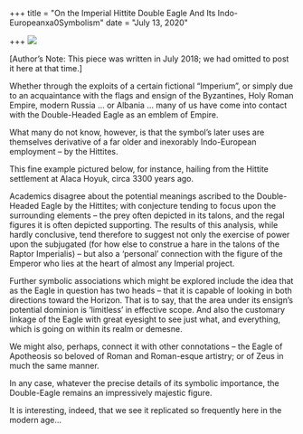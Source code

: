 +++
title = "On the Imperial Hittite Double Eagle And Its Indo-Europeanxa0Symbolism"
date = "July 13, 2020"

+++
![](https://aryaakasha.files.wordpress.com/2020/07/36972278_235529063726092_3308446456666390528_n.jpg)

\[Author’s Note: This piece was written in July 2018; we had omitted to
post it here at that time.\]  
  
Whether through the exploits of a certain fictional “Imperium”, or
simply due to an acquaintance with the flags and ensign of the
Byzantines, Holy Roman Empire, modern Russia … or Albania … many of us
have come into contact with the Double-Headed Eagle as an emblem of
Empire.

What many do not know, however, is that the symbol’s later uses are
themselves derivative of a far older and inexorably Indo-European
employment – by the Hittites.

This fine example pictured below, for instance, hailing from the Hittite
settlement at Alaca Hoyuk, circa 3300 years ago.

Academics disagree about the potential meanings ascribed to the
Double-Headed Eagle by the Hittites; with conjecture tending to focus
upon the surrounding elements – the prey often depicted in its talons,
and the regal figures it is often depicted supporting. The results of
this analysis, while hardly conclusive, tend therefore to suggest not
only the exercise of power upon the subjugated (for how else to construe
a hare in the talons of the Raptor Imperialis) – but also a ‘personal’
connection with the figure of the Emperor who lies at the heart of
almost any Imperial project.

Further symbolic associations which might be explored include the idea
that as the Eagle in question has two heads – that it is capable of
looking in both directions toward the Horizon. That is to say, that the
area under its ensign’s potential dominion is ‘limitless’ in effective
scope. And also the customary linkage of the Eagle with great eyesight
to see just what, and everything, which is going on within its realm or
demesne.

We might also, perhaps, connect it with other connotations – the Eagle
of Apotheosis so beloved of Roman and Roman-esque artistry; or of Zeus
in much the same manner.

In any case, whatever the precise details of its symbolic importance,
the Double-Eagle remains an impressively majestic figure.

It is interesting, indeed, that we see it replicated so frequently here
in the modern age…
